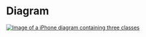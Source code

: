 # Diagram

[![Image of a iPhone diagram containing three classes](https://mermaid.ink/img/pako:eNptksFOwzAMhl-lyqmI7QV6QJrgwoFp2hCnXrzEay3SuHKTCTb27qRrNzWUnOI_lj87_s9Ks0FVqNJl8WgLXfdCUAk0EyWjTc0OB2W4Z8vlz1O2xVbYBM_yFjrSYOcpqxYEbc3vaPHAjjTPc9ZwxAoMy6vzKA596ab0GSU7D8_9efSsQfKHidJC6P5IXaRrYgdjiXznhVyVNddozLyk2HnnCddSFSFjHRcaFJ4SwaMzmHZBsQiBPLMIEn_wKf-fPPuPBIxftCfZQEXuPkcQm8ANDdOu-QirPeRpZwEsneBW4taDWqg4RANkoh-uwFL5GhssVRGvBuSzjD7p8yAuY_fttCq8BFwo4VDVqjiA7WIUWhOnH210V9FQv8HBblfXXX4BTgbNKA?type=png)](https://mermaid.live/edit#pako:eNptksFOwzAMhl-lyqmI7QV6QJrgwoFp2hCnXrzEay3SuHKTCTb27qRrNzWUnOI_lj87_s9Ks0FVqNJl8WgLXfdCUAk0EyWjTc0OB2W4Z8vlz1O2xVbYBM_yFjrSYOcpqxYEbc3vaPHAjjTPc9ZwxAoMy6vzKA596ab0GSU7D8_9efSsQfKHidJC6P5IXaRrYgdjiXznhVyVNddozLyk2HnnCddSFSFjHRcaFJ4SwaMzmHZBsQiBPLMIEn_wKf-fPPuPBIxftCfZQEXuPkcQm8ANDdOu-QirPeRpZwEsneBW4taDWqg4RANkoh-uwFL5GhssVRGvBuSzjD7p8yAuY_fttCq8BFwo4VDVqjiA7WIUWhOnH210V9FQv8HBblfXXX4BTgbNKA)
